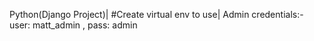 Python(Django Project)|
#Create virtual env to use|
Admin credentials:-
user: matt_admin ,
pass: admin
